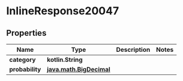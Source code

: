 
# InlineResponse20047

## Properties
Name | Type | Description | Notes
------------ | ------------- | ------------- | -------------
**category** | **kotlin.String** |  | 
**probability** | [**java.math.BigDecimal**](java.math.BigDecimal.md) |  | 



